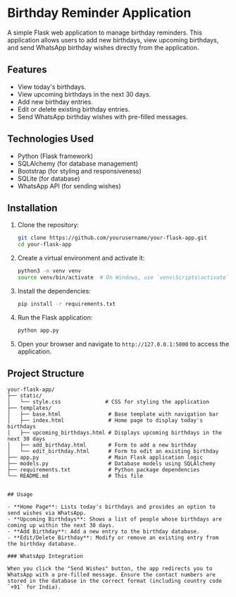 # Birthday Reminder Application

A simple Flask web application to manage birthday reminders. This application allows users to add new birthdays, view upcoming birthdays, and send WhatsApp birthday wishes directly from the application.

## Features

- View today's birthdays.
- View upcoming birthdays in the next 30 days.
- Add new birthday entries.
- Edit or delete existing birthday entries.
- Send WhatsApp birthday wishes with pre-filled messages.

## Technologies Used

- Python (Flask framework)
- SQLAlchemy (for database management)
- Bootstrap (for styling and responsiveness)
- SQLite (for database)
- WhatsApp API (for sending wishes)

## Installation

1. Clone the repository:

    ```bash
    git clone https://github.com/yourusername/your-flask-app.git
    cd your-flask-app
    ```

2. Create a virtual environment and activate it:

    ```bash
    python3 -m venv venv
    source venv/bin/activate  # On Windows, use `venv\Scripts\activate`
    ```

3. Install the dependencies:

    ```bash
    pip install -r requirements.txt
    ```

4. Run the Flask application:

    ```bash
    python app.py
    ```

5. Open your browser and navigate to `http://127.0.0.1:5000` to access the application.

## Project Structure

```plaintext
your-flask-app/
├── static/
│   └── style.css              # CSS for styling the application
├── templates/
│   ├── base.html               # Base template with navigation bar
│   ├── index.html              # Home page to display today's birthdays
│   ├── upcoming_birthdays.html # Displays upcoming birthdays in the next 30 days
│   ├── add_birthday.html       # Form to add a new birthday
│   └── edit_birthday.html      # Form to edit an existing birthday
├── app.py                      # Main Flask application logic
├── models.py                   # Database models using SQLAlchemy
├── requirements.txt            # Python package dependencies
└── README.md                   # This file


## Usage

- **Home Page**: Lists today's birthdays and provides an option to send wishes via WhatsApp.
- **Upcoming Birthdays**: Shows a list of people whose birthdays are coming up within the next 30 days.
- **Add Birthday**: Add a new entry to the birthday database.
- **Edit/Delete Birthday**: Modify or remove an existing entry from the birthday database.

### WhatsApp Integration

When you click the "Send Wishes" button, the app redirects you to WhatsApp with a pre-filled message. Ensure the contact numbers are stored in the database in the correct format (including country code `+91` for India).

